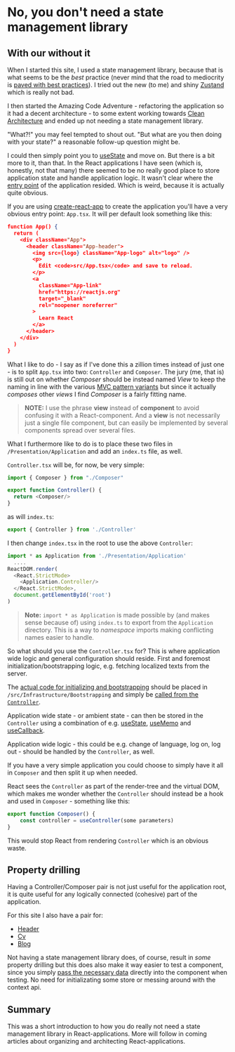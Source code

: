 # No, you don't need a state management library

## With our without it

When I started this site, I used a state management library, because that is what
seems to be the *best* practice (never mind that the road to mediocrity is [paved with best practices](https://business.simplicable.com/business/new/why-best-practices-are-mediocre)). I tried out the new (to me) and shiny [Zustand](https://github.com/pmndrs/zustand)
which is really not bad.

I then started the Amazing Code Adventure - refactoring the application
so it had a decent architecture - to some extent working towards
[Clean Architecture](https://blog.cleancoder.com/uncle-bob/2012/08/13/the-clean-architecture.html)
and ended up not needing a state management library.

"What?!" you may feel tempted to shout out. "But what are you then doing with your state?" a
reasonable follow-up question might be.

I could then simply point you to [useState](https://reactjs.org/docs/hooks-state.html)
and move on. But there is a bit more to it, than that. In the React applications I have seen
(which is, honestly, not that many) there seemed to be no really good place to store
application state and handle application logic.
It wasn't clear where the [entry point](https://en.wikipedia.org/wiki/Entry_point)
of the application resided. Which is weird, because it is actually quite obvious.

If you are using [create-react-app](https://create-react-app.dev/) to create the application
you'll have a very obvious entry point: `App.tsx`. It will per default look something like this:

````json
function App() {
  return (
    <div className="App">
      <header className="App-header">
        <img src={logo} className="App-logo" alt="logo" />
        <p>
          Edit <code>src/App.tsx</code> and save to reload.
        </p>
        <a
          className="App-link"
          href="https://reactjs.org"
          target="_blank"
          rel="noopener noreferrer"
        >
          Learn React
        </a>
      </header>
    </div>
  )
}
````

What I like to do - I say as if I've done this a zillion times instead of just one - is to
split ``App.tsx``  into two: `Controller` and `Composer`. The jury (me, that is)
is still out on whether *Composer* should be instead named *View* to keep the naming in line
with the various [MVC pattern variants](https://en.wikipedia.org/wiki/Model%E2%80%93view%E2%80%93controller)
but since it actually *composes* other *views* I find *Composer* is a fairly
fitting name.

> **NOTE:** I use the phrase **view** instead of **component** to avoid
> confusing it with a React-component. And a **view** is not necessarily just
> a single file component, but can easily be implemented by several 
> components spread over several files.

What I furthermore like to do is to place these two files in `/Presentation/Application` and add
an `index.ts` file, as well.

`Controller.tsx` will be, for now, be very simple:

````typescript
import { Composer } from "./Composer"

export function Controller() {
  return <Composer/>
}
````

as will `index.ts`:

```` typescript
export { Controller } from './Controller'
````

I then change `index.tsx` in the root to use the above `Controller`:

```` typescript
import * as Application from './Presentation/Application'
  ....
ReactDOM.render(
  <React.StrictMode>
    <Application.Controller/>
  </React.StrictMode>,
  document.getElementById('root')
)

````

> **Note:** `import * as Application` is made
possible by (and makes sense because of)
using `index.ts` to export from the
`Application` directory. This is a way to
*namespace* imports making conflicting names easier
to handle.

So what should you use the `Controller.tsx` for? This is where
application wide logic and general configuration should reside.
First and foremost initialization/bootstrapping logic, e.g. fetching
localized texts from the server.

The [actual code for initializing and bootstrapping](https://github.com/TorbenRahbekKoch/mr-legacy/tree/master/src/Infrastructure/BootStrapping) should be placed
in `/src/Infrastructure/Bootstrapping` and simply be [called from the `Controller`](https://github.com/TorbenRahbekKoch/mr-legacy/blob/master/src/Presentation/Application/Controller.tsx).

Application wide state - or ambient state - can then be stored
in the `Controller` using a combination of e.g. [useState](https://reactjs.org/docs/hooks-reference.html#usestate), [useMemo](https://reactjs.org/docs/hooks-reference.html#usememo) and [useCallback](https://reactjs.org/docs/hooks-reference.html#usecallback).

Application wide logic - this could be e.g. change of language, log on, log out - should
be handled by the `Controller`, as well.

If you have a very simple application you could choose to simply have it all in
`Composer` and then split it up when needed.

React sees the `Controller` as part of the render-tree and the virtual DOM, which makes
me wonder whether the `Controller` should instead be a hook and used
in `Composer` - something like this:

````typescript
export function Composer() {
    const controller = useController(some parameters)    
}
````

This would stop React from rendering `Controller` which is an obvious waste.

## Property drilling

Having a Controller/Composer pair is not just useful for the application root, it is
quite useful for any logically connected (cohesive) part of the application.

For this site I also have a pair for:

- [Header](https://github.com/TorbenRahbekKoch/mr-legacy/tree/master/src/Presentation/Header)
- [Cv](https://github.com/TorbenRahbekKoch/mr-legacy/tree/master/src/Presentation/Cv)
- [Blog](https://github.com/TorbenRahbekKoch/mr-legacy/tree/master/src/Presentation/Blog)

Not having a state management library does, of course, result in *some* property drilling
but this does also make it way easier to test a component, since you simply [pass
the necessary data](https://github.com/TorbenRahbekKoch/mr-legacy/blob/master/src/Presentation/Blog/Controller.test.tsx)
directly into the component when testing. No need for initializating some store
or messing around with the context api.

## Summary

This was a short introduction to how you do really not need a state management library
in React-applications. More will follow in coming articles about organizing
and architecting React-applications.


